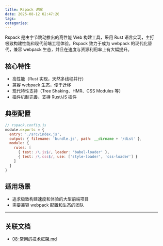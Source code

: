 ```yaml
---
title: Rspack 详解
date: 2025-08-12 02:47:26
tags:
categories:
---
```


Rspack 是由字节跳动推出的高性能 Web 构建工具，采用 Rust 语言实现，主打极致构建性能和现代前端工程体验。Rspack 致力于成为 webpack 的现代化替代，兼容 webpack 生态，并且在速度与资源利用率上有大幅提升。

## 核心特性

- 高性能（Rust 实现，天然多线程并行）
- 兼容 webpack 生态，便于迁移
- 现代特性支持（Tree Shaking、HMR、CSS Modules 等）
- 插件机制完善，支持 Rust/JS 插件

## 典型配置

```js
// rspack.config.js
module.exports = {
  entry: './src/index.js',
  output: { filename: 'bundle.js', path: __dirname + '/dist' },
  module: {
    rules: [
      { test: /\.js$/, loader: 'babel-loader' },
      { test: /\.css$/, use: ['style-loader', 'css-loader'] }
    ]
  }
}
```

## 适用场景

- 追求极致构建速度和体验的大型前端项目
- 需要兼容 webpack 配置和生态的团队

---

## 关联文档

- [08-常用的技术框架.md](./08-常用的技术框架.md)